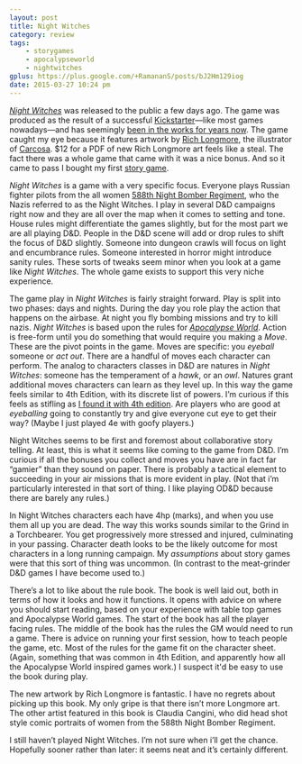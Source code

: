 ```yaml
---
layout: post
title: Night Witches
category: review
tags:
    - storygames
    - apocalypseworld
    - nightwitches
gplus: https://plus.google.com/+RamananS/posts/bJ2Hm129iog
date: 2015-03-27 10:24 pm
---
```


[*Night Witches*][night-witches] was released to the public a few days ago. The game was produced as the result of a successful [Kickstarter][]—like most games nowadays—and has seemingly [been in the works for years now][history]. The game caught my eye because it features artwork by [Rich Longmore][longmore], the illustrator of [Carcosa][]. $12 for a PDF of new Rich Longmore art feels like a steal. The fact there was a whole game that came with it was a nice bonus. And so it came to pass I bought my first [story game][storygames].

*Night Witches* is a game with a very specific focus. Everyone plays Russian fighter pilots from the all women [588th Night Bomber Regiment][588th], who the Nazis referred to as the Night Witches. I play in several D&D campaigns right now and they are all over the map when it comes to setting and tone. House rules might differentiate the games slightly, but for the most part we are all playing D&D. People in the D&D scene will add or drop rules to shift the focus of D&D slightly. Someone into dungeon crawls will focus on light and encumbrance rules. Someone interested in horror might introduce sanity rules. These sorts of tweaks seem minor when you look at a game like *Night Witches*. The whole game exists to support this very niche experience.

The game play in *Night Witches* is fairly straight forward. Play is split into two phases: days and nights. During the day you role play the action that happens on the airbase. At night you fly bombing missions and try to kill nazis. *Night Witches* is based upon the rules for [*Apocalypse World*][aw]. Action is free-form until you do something that would require you making a *Move*. These are the pivot points in the game. Moves are specific: you *eyeball* someone or *act out*. There are a handful of moves each character can perform. The analog to characters classes in D&D are natures in *Night Witches*: someone has the temperament of a *hawk*, or an *owl*.  Natures grant additional moves characters can learn as they level up. In this way the game feels similar to 4th Edition, with its discrete list of powers. I’m curious if this feels as stifling as [I found it with 4th edition][4e]. Are players who are good at *eyeballing* going to constantly try and give everyone cut eye to get their way? (Maybe I just played 4e with goofy players.)

Night Witches seems to be first and foremost about collaborative story telling. At least, this is what it seems like coming to the game from D&D. I’m curious if all the bonuses you collect and moves you have are in fact far “gamier” than they sound on paper. There is probably a tactical element to succeeding in your air missions that is more evident in play. (Not that i’m particularly interested in that sort of thing. I like playing OD&D because there are barely any rules.)

In Night Witches characters each have 4hp (marks), and when you use them all up you are dead. The way this works sounds similar to the Grind in a Torchbearer. You get progressively more stressed and injured, culminating in your passing. Character death looks to be the likely outcome for most characters in a long running campaign. My *assumptions* about story games were that this sort of thing was uncommon. (In contrast to the meat-grinder D&D games I have become used to.)

There’s a lot to like about the rule book. The book is well laid out, both in terms of how it looks and how it functions. It opens with advice on where you should start reading, based on your experience with table top games and Apocalypse World games. The start of the book has all the player facing rules. The middle of the book has the rules the GM would need to run a game. There is advice on running your first session, how to teach people the game, etc. Most of the rules for the game fit on the character sheet. (Again, something that was common in 4th Edition, and apparently how all the Apocalypse World inspired games work.) I suspect it'd be easy to use the book during play.

The new artwork by Rich Longmore is fantastic. I have no regrets about picking up this book. My only gripe is that there isn’t more Longmore art. The other artist featured in this book is Claudia Cangini, who did head shot style comic portraits of women from the 588th Night Bomber Regiment.

I still haven’t played Night Witches. I’m not sure when i’ll get the chance. Hopefully sooner rather than later: it seems neat and it’s certainly different.


[night-witches]: http://www.bullypulpitgames.com/games/night-witches/
[proto-night-withces]: http://www.story-games.com/forums/discussion/comment/124792
[kickstarter]: https://www.kickstarter.com/projects/bullypulpitgames/night-witches
[longmore]: http://richlongmoreillustration.blogspot.ca/
[carcosa]: /tag/carcosa/
[storygames]: /grab-bag/osr-storygames/
[588th]: http://en.wikipedia.org/wiki/Night_Witches
[aw]: http://apocalypse-world.com/
[4e]: /blog/4th-edition-powers/
[history]: http://www.story-games.com/forums/discussion/5562/i-want-to-know-more-about-night-witches